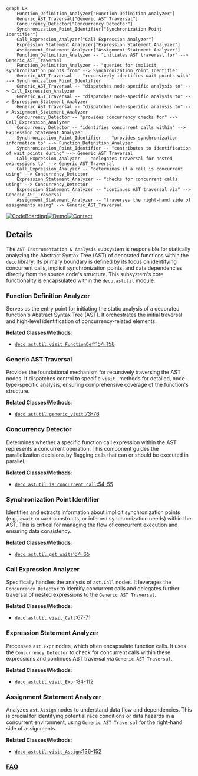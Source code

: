 ```mermaid
graph LR
    Function_Definition_Analyzer["Function Definition Analyzer"]
    Generic_AST_Traversal["Generic AST Traversal"]
    Concurrency_Detector["Concurrency Detector"]
    Synchronization_Point_Identifier["Synchronization Point Identifier"]
    Call_Expression_Analyzer["Call Expression Analyzer"]
    Expression_Statement_Analyzer["Expression Statement Analyzer"]
    Assignment_Statement_Analyzer["Assignment Statement Analyzer"]
    Function_Definition_Analyzer -- "initiates AST traversal for" --> Generic_AST_Traversal
    Function_Definition_Analyzer -- "queries for implicit synchronization points from" --> Synchronization_Point_Identifier
    Generic_AST_Traversal -- "recursively identifies wait points with" --> Synchronization_Point_Identifier
    Generic_AST_Traversal -- "dispatches node-specific analysis to" --> Call_Expression_Analyzer
    Generic_AST_Traversal -- "dispatches node-specific analysis to" --> Expression_Statement_Analyzer
    Generic_AST_Traversal -- "dispatches node-specific analysis to" --> Assignment_Statement_Analyzer
    Concurrency_Detector -- "provides concurrency checks for" --> Call_Expression_Analyzer
    Concurrency_Detector -- "identifies concurrent calls within" --> Expression_Statement_Analyzer
    Synchronization_Point_Identifier -- "provides synchronization information to" --> Function_Definition_Analyzer
    Synchronization_Point_Identifier -- "contributes to identification of wait points during" --> Generic_AST_Traversal
    Call_Expression_Analyzer -- "delegates traversal for nested expressions to" --> Generic_AST_Traversal
    Call_Expression_Analyzer -- "determines if a call is concurrent using" --> Concurrency_Detector
    Expression_Statement_Analyzer -- "checks for concurrent calls using" --> Concurrency_Detector
    Expression_Statement_Analyzer -- "continues AST traversal via" --> Generic_AST_Traversal
    Assignment_Statement_Analyzer -- "traverses the right-hand side of assignments using" --> Generic_AST_Traversal
```

[![CodeBoarding](https://img.shields.io/badge/Generated%20by-CodeBoarding-9cf?style=flat-square)](https://github.com/CodeBoarding/GeneratedOnBoardings)[![Demo](https://img.shields.io/badge/Try%20our-Demo-blue?style=flat-square)](https://www.codeboarding.org/demo)[![Contact](https://img.shields.io/badge/Contact%20us%20-%20contact@codeboarding.org-lightgrey?style=flat-square)](mailto:contact@codeboarding.org)

## Details

The `AST Instrumentation & Analysis` subsystem is responsible for statically analyzing the Abstract Syntax Tree (AST) of decorated functions within the `deco` library. Its primary boundary is defined by its focus on identifying concurrent calls, implicit synchronization points, and data dependencies directly from the source code's structure. This subsystem's core functionality is encapsulated within the `deco.astutil` module.

### Function Definition Analyzer
Serves as the entry point for initiating the static analysis of a decorated function's Abstract Syntax Tree (AST). It orchestrates the initial traversal and high-level identification of concurrency-related elements.


**Related Classes/Methods**:

- <a href="https://github.com/alex-sherman/deco/blob/master/deco/astutil.py#L154-L158" target="_blank" rel="noopener noreferrer">`deco.astutil.visit_FunctionDef`:154-158</a>


### Generic AST Traversal
Provides the foundational mechanism for recursively traversing the AST nodes. It dispatches control to specific `visit_` methods for detailed, node-type-specific analysis, ensuring comprehensive coverage of the function's structure.


**Related Classes/Methods**:

- <a href="https://github.com/alex-sherman/deco/blob/master/deco/astutil.py#L73-L76" target="_blank" rel="noopener noreferrer">`deco.astutil.generic_visit`:73-76</a>


### Concurrency Detector
Determines whether a specific function call expression within the AST represents a concurrent operation. This component guides the parallelization decisions by flagging calls that can or should be executed in parallel.


**Related Classes/Methods**:

- <a href="https://github.com/alex-sherman/deco/blob/master/deco/astutil.py#L54-L55" target="_blank" rel="noopener noreferrer">`deco.astutil.is_concurrent_call`:54-55</a>


### Synchronization Point Identifier
Identifies and extracts information about implicit synchronization points (e.g., `await` or `wait` constructs, or inferred synchronization needs) within the AST. This is critical for managing the flow of concurrent execution and ensuring data consistency.


**Related Classes/Methods**:

- <a href="https://github.com/alex-sherman/deco/blob/master/deco/astutil.py#L64-L65" target="_blank" rel="noopener noreferrer">`deco.astutil.get_waits`:64-65</a>


### Call Expression Analyzer
Specifically handles the analysis of `ast.Call` nodes. It leverages the `Concurrency Detector` to identify concurrent calls and delegates further traversal of nested expressions to the `Generic AST Traversal`.


**Related Classes/Methods**:

- <a href="https://github.com/alex-sherman/deco/blob/master/deco/astutil.py#L67-L71" target="_blank" rel="noopener noreferrer">`deco.astutil.visit_Call`:67-71</a>


### Expression Statement Analyzer
Processes `ast.Expr` nodes, which often encapsulate function calls. It uses the `Concurrency Detector` to check for concurrent calls within these expressions and continues AST traversal via `Generic AST Traversal`.


**Related Classes/Methods**:

- <a href="https://github.com/alex-sherman/deco/blob/master/deco/astutil.py#L84-L112" target="_blank" rel="noopener noreferrer">`deco.astutil.visit_Expr`:84-112</a>


### Assignment Statement Analyzer
Analyzes `ast.Assign` nodes to understand data flow and dependencies. This is crucial for identifying potential race conditions or data hazards in a concurrent environment, using `Generic AST Traversal` for the right-hand side of assignments.


**Related Classes/Methods**:

- <a href="https://github.com/alex-sherman/deco/blob/master/deco/astutil.py#L136-L152" target="_blank" rel="noopener noreferrer">`deco.astutil.visit_Assign`:136-152</a>




### [FAQ](https://github.com/CodeBoarding/GeneratedOnBoardings/tree/main?tab=readme-ov-file#faq)